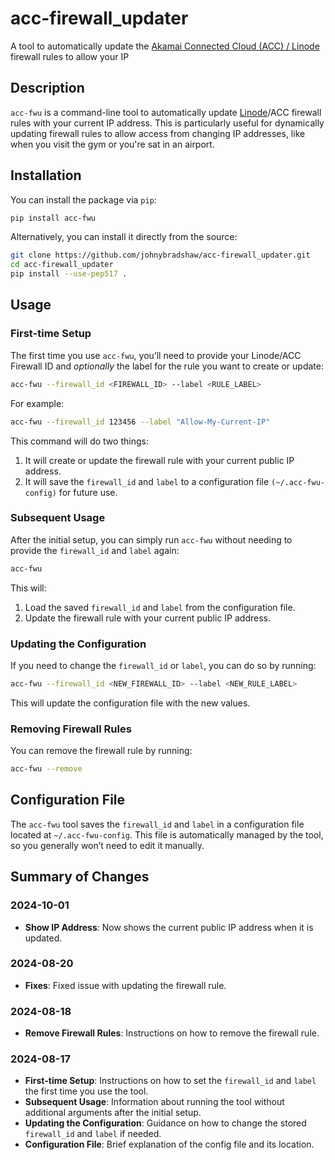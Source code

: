 # acc-firewall_updater

A tool to automatically update the [Akamai Connected Cloud (ACC) / Linode](https://www.akamai.com/cloud) firewall rules to allow your IP

## Description

`acc-fwu` is a command-line tool to automatically update [Linode](https://www.linode.com)/ACC firewall rules with your current IP address. This is particularly useful for dynamically updating firewall rules to allow access from changing IP addresses, like when you visit the gym or you're sat in an airport.

## Installation

You can install the package via `pip`:

```bash
pip install acc-fwu
```

Alternatively, you can install it directly from the source:

```bash
git clone https://github.com/johnybradshaw/acc-firewall_updater.git
cd acc-firewall_updater
pip install --use-pep517 .
```

## Usage

### First-time Setup

The first time you use `acc-fwu`, you’ll need to provide your Linode/ACC Firewall ID and *optionally* the label for the rule you want to create or update:

```bash
acc-fwu --firewall_id <FIREWALL_ID> --label <RULE_LABEL>
```

For example:

```bash
acc-fwu --firewall_id 123456 --label "Allow-My-Current-IP"
```

This command will do two things:

1. It will create or update the firewall rule with your current public IP address.
1. It will save the `firewall_id` and `label` to a configuration file `(~/.acc-fwu-config)` for future use.

### Subsequent Usage

After the initial setup, you can simply run `acc-fwu` without needing to provide the `firewall_id` and `label` again:

```bash
acc-fwu
```

This will:

1. Load the saved `firewall_id` and `label` from the configuration file.
1. Update the firewall rule with your current public IP address.

### Updating the Configuration

If you need to change the `firewall_id` or `label`, you can do so by running:

```bash
acc-fwu --firewall_id <NEW_FIREWALL_ID> --label <NEW_RULE_LABEL>
```

This will update the configuration file with the new values.

### Removing Firewall Rules

You can remove the firewall rule by running:

```bash
acc-fwu --remove
```

## Configuration File

The `acc-fwu` tool saves the `firewall_id` and `label` in a configuration file located at `~/.acc-fwu-config`. This file is automatically managed by the tool, so you generally won’t need to edit it manually.

## Summary of Changes

### 2024-10-01

- **Show IP Address**: Now shows the current public IP address when it is updated.

### 2024-08-20

- **Fixes**: Fixed issue with updating the firewall rule.

### 2024-08-18

- **Remove Firewall Rules**: Instructions on how to remove the firewall rule.

### 2024-08-17

- **First-time Setup**: Instructions on how to set the `firewall_id` and `label` the first time you use the tool.
- **Subsequent Usage**: Information about running the tool without additional arguments after the initial setup.
- **Updating the Configuration**: Guidance on how to change the stored `firewall_id` and `label` if needed.
- **Configuration File**: Brief explanation of the config file and its location.
